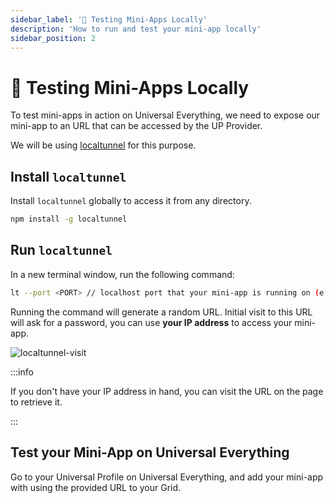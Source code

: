 ```yaml
---
sidebar_label: '🧪 Testing Mini-Apps Locally'
description: 'How to run and test your mini-app locally'
sidebar_position: 2
---
```


# 🧪 Testing Mini-Apps Locally

To test mini-apps in action on Universal Everything, we need to expose our mini-app to an URL that can be accessed by the UP Provider.

We will be using [localtunnel](https://github.com/localtunnel/localtunnel) for this purpose.

## Install `localtunnel`

Install `localtunnel` globally to access it from any directory.

```bash
npm install -g localtunnel
```

## Run `localtunnel`

In a new terminal window, run the following command:

```bash
lt --port <PORT> // localhost port that your mini-app is running on (e.g. 3000)
```

Running the command will generate a random URL. Initial visit to this URL will ask for a password, you can use **your IP address** to access your mini-app.

![localtunnel-visit](/img/learn/localtunnel-visit.png)

:::info

If you don't have your IP address in hand, you can visit the URL on the page to retrieve it.

:::

## Test your Mini-App on Universal Everything

Go to your Universal Profile on Universal Everything, and add your mini-app with using the provided URL to your Grid.
